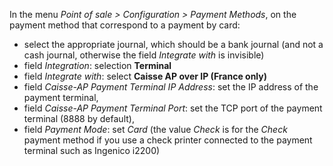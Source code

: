 In the menu *Point of sale \> Configuration \> Payment Methods*, on the
payment method that correspond to a payment by card:

- select the appropriate journal, which should be a bank journal (and
  not a cash journal, otherwise the field *Integrate with* is
  invisible)
- field *Integration*: selection **Terminal**
- field *Integrate with*: select **Caisse AP over IP (France
  only)**
- field *Caisse-AP Payment Terminal IP Address*: set the IP address of
  the payment terminal,
- field *Caisse-AP Payment Terminal Port*: set the TCP port of the
  payment terminal (8888 by default),
- field *Payment Mode*: set *Card* (the value *Check* is for the *Check*
  payment method if you use a check printer connected to the payment
  terminal such as Ingenico i2200)
